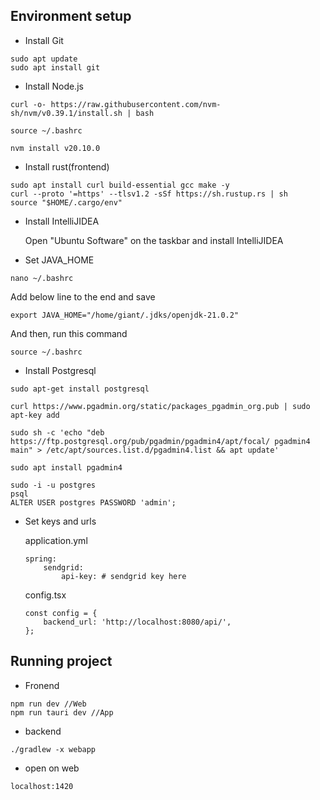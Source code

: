 ## Environment setup
- Install Git
```
sudo apt update
sudo apt install git
```
- Install Node.js
```
curl -o- https://raw.githubusercontent.com/nvm-sh/nvm/v0.39.1/install.sh | bash

source ~/.bashrc

nvm install v20.10.0
```
- Install rust(frontend)
```
sudo apt install curl build-essential gcc make -y
curl --proto '=https' --tlsv1.2 -sSf https://sh.rustup.rs | sh
source "$HOME/.cargo/env"
```
- Install IntelliJIDEA
    
    Open "Ubuntu Software" on the taskbar and install IntelliJIDEA
- Set JAVA_HOME
```
nano ~/.bashrc
```

Add below line to the end and save

```
export JAVA_HOME="/home/giant/.jdks/openjdk-21.0.2"
```
And then, run this command
```
source ~/.bashrc
```
- Install Postgresql
```
sudo apt-get install postgresql

curl https://www.pgadmin.org/static/packages_pgadmin_org.pub | sudo apt-key add

sudo sh -c 'echo "deb https://ftp.postgresql.org/pub/pgadmin/pgadmin4/apt/focal/ pgadmin4 main" > /etc/apt/sources.list.d/pgadmin4.list && apt update'

sudo apt install pgadmin4

sudo -i -u postgres
psql
ALTER USER postgres PASSWORD 'admin';
```
 - Set keys and urls

    application.yml
    ```
    spring:
        sendgrid:
            api-key: # sendgrid key here
    ```
    config.tsx
    ```
    const config = {
        backend_url: 'http://localhost:8080/api/',
    };
    ```
## Running project
- Fronend
```
npm run dev //Web
npm run tauri dev //App
```
- backend
```
./gradlew -x webapp
```

- open on web
```
localhost:1420
```

